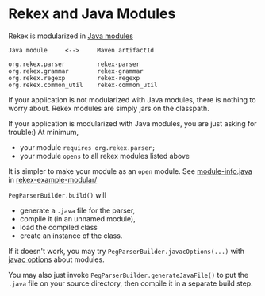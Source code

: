 
# Rekex and Java Modules

Rekex is modularized in 
[Java modules](https://www.oracle.com/corporate/features/understanding-java-9-modules.html)

    Java module     <-->     Maven artifactId

    org.rekex.parser         rekex-parser
    org.rekex.grammar        rekex-grammar
    org.rekex.regexp         rekex-regexp
    org.rekex.common_util    rekex-common_util

If your application is not modularized with Java modules,
there is nothing to worry about. 
Rekex modules are simply jars on the classpath.

If your application is modularized with Java modules,
you are just asking for trouble:) At minimum,
- your module `requires org.rekex.parser;`
- your module `opens` to all rekex modules listed above  

It is simpler to make your module as an `open` module.
See [module-info.java](../rekex-example-modular/src/main/java/module-info.java)
in [rekex-example-modular/](../rekex-example-modular)

`PegParserBuilder.build()` will 
- generate a `.java` file for the parser,
- compile it (in an unnamed module),
- load the compiled class
- create an instance of the class.

If it doesn't work, you may try `PegParserBuilder.javacOptions(...)`
with [javac options](https://docs.oracle.com/en/java/javase/17/docs/specs/man/javac.html) 
about modules.

You may also just invoke `PegParserBuilder.generateJavaFile()`
to put the `.java` file on your source directory,
then compile it in a separate build step.
